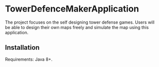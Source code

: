 # TowerDefenceMakerApplication

The project focuses on the self designing tower defense games. Users will be able to design their own maps freely and simulate the map using this application.

## Installation

Requirements: Java 8+.
